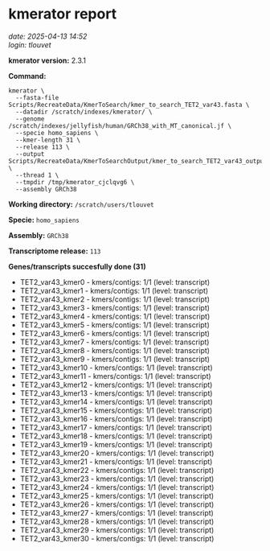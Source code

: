 # kmerator report
*date: 2025-04-13 14:52*  
*login: tlouvet*

**kmerator version:** 2.3.1

**Command:**

```
kmerator \
  --fasta-file Scripts/RecreateData/KmerToSearch/kmer_to_search_TET2_var43.fasta \
  --datadir /scratch/indexes/kmerator/ \
  --genome /scratch/indexes/jellyfish/human/GRCh38_with_MT_canonical.jf \
  --specie homo_sapiens \
  --kmer-length 31 \
  --release 113 \
  --output Scripts/RecreateData/KmerToSearchOutput/kmer_to_search_TET2_var43_output \
  --thread 1 \
  --tmpdir /tmp/kmerator_cjclqvg6 \
  --assembly GRCh38
```

**Working directory:** `/scratch/users/tlouvet`

**Specie:** `homo_sapiens`

**Assembly:** `GRCh38`

**Transcriptome release:** `113`

**Genes/transcripts succesfully done (31)**

- TET2_var43_kmer0 - kmers/contigs: 1/1 (level: transcript)
- TET2_var43_kmer1 - kmers/contigs: 1/1 (level: transcript)
- TET2_var43_kmer2 - kmers/contigs: 1/1 (level: transcript)
- TET2_var43_kmer3 - kmers/contigs: 1/1 (level: transcript)
- TET2_var43_kmer4 - kmers/contigs: 1/1 (level: transcript)
- TET2_var43_kmer5 - kmers/contigs: 1/1 (level: transcript)
- TET2_var43_kmer6 - kmers/contigs: 1/1 (level: transcript)
- TET2_var43_kmer7 - kmers/contigs: 1/1 (level: transcript)
- TET2_var43_kmer8 - kmers/contigs: 1/1 (level: transcript)
- TET2_var43_kmer9 - kmers/contigs: 1/1 (level: transcript)
- TET2_var43_kmer10 - kmers/contigs: 1/1 (level: transcript)
- TET2_var43_kmer11 - kmers/contigs: 1/1 (level: transcript)
- TET2_var43_kmer12 - kmers/contigs: 1/1 (level: transcript)
- TET2_var43_kmer13 - kmers/contigs: 1/1 (level: transcript)
- TET2_var43_kmer14 - kmers/contigs: 1/1 (level: transcript)
- TET2_var43_kmer15 - kmers/contigs: 1/1 (level: transcript)
- TET2_var43_kmer16 - kmers/contigs: 1/1 (level: transcript)
- TET2_var43_kmer17 - kmers/contigs: 1/1 (level: transcript)
- TET2_var43_kmer18 - kmers/contigs: 1/1 (level: transcript)
- TET2_var43_kmer19 - kmers/contigs: 1/1 (level: transcript)
- TET2_var43_kmer20 - kmers/contigs: 1/1 (level: transcript)
- TET2_var43_kmer21 - kmers/contigs: 1/1 (level: transcript)
- TET2_var43_kmer22 - kmers/contigs: 1/1 (level: transcript)
- TET2_var43_kmer23 - kmers/contigs: 1/1 (level: transcript)
- TET2_var43_kmer24 - kmers/contigs: 1/1 (level: transcript)
- TET2_var43_kmer25 - kmers/contigs: 1/1 (level: transcript)
- TET2_var43_kmer26 - kmers/contigs: 1/1 (level: transcript)
- TET2_var43_kmer27 - kmers/contigs: 1/1 (level: transcript)
- TET2_var43_kmer28 - kmers/contigs: 1/1 (level: transcript)
- TET2_var43_kmer29 - kmers/contigs: 1/1 (level: transcript)
- TET2_var43_kmer30 - kmers/contigs: 1/1 (level: transcript)
